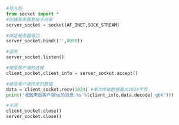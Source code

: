 
<BlogInfo title="5.TCP服务器端接受数据" author="白日梦想猿" pv=0 read_times=0 pre_cost_time=0分18秒 category="网络编程" tag_list="['网络编程']" create_time="2020.05.18 16:30:59" update_time="2020.05.18 16:42:16" />

```python
#导入包
from socket import *
#创建服务器套接字对象
server_socket = socket(AF_INET,SOCK_STREAM)

#绑定服务器端口
server_socket.bind(('',8090))

#监听
server_socket.listen()

#接受客户端的连接
client_socket,client_info = server_socket.accept()

#接受客户端传来的数据
data = client_socket.recv(1024) #单次传输数据最大1024字节
print('收到来自客户端%s的消息:%s'%(client_info,data.decode('gbk')))

#关闭
client_socket.close()
server_socket.close()
```

